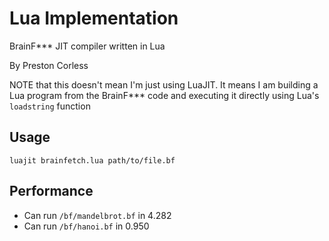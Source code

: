 
# Lua Implementation

BrainF*** JIT compiler written in Lua

By Preston Corless

NOTE that this doesn't mean I'm just using LuaJIT. It means I am building a Lua program from the BrainF*** code and executing it directly using Lua's `loadstring` function

## Usage

`luajit brainfetch.lua path/to/file.bf`

## Performance

- Can run `/bf/mandelbrot.bf` in 4.282
- Can run `/bf/hanoi.bf` in 0.950

